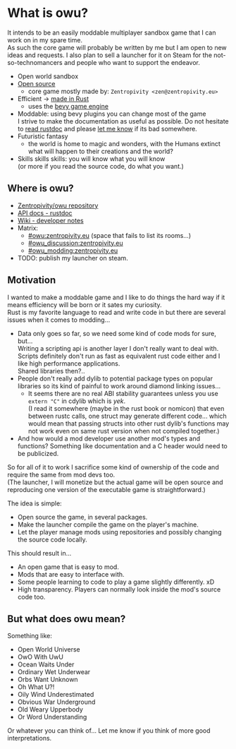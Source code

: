 # What is owu?

It intends to be an easily moddable multiplayer sandbox game that I can work on in my spare time.  
As such the core game will probably be written by me but I am open to new ideas and requests. I also plan to sell a launcher for it on Steam for the not-so-technomancers and people who want to support the endeavor.

- Open world sandbox 
- [Open source](https://github.com/Zentropivity/owu)
  - core game mostly made by: `Zentropivity <zen@zentropivity.eu>`
- Efficient -> [made in Rust](https://doc.rust-lang.org/stable/book/)
  - uses the [bevy game engine](https://bevyengine.org/)
- Moddable: using bevy plugins you can change most of the game  
  I strive to make the documentation as useful as possible. Do not hesitate to [read rustdoc](https://zentropivity.github.io/owu/api/owu/) and please [let me know](https://matrix.to/#/#owu_modding:zentropivity.eu) if its bad somewhere.
- Futuristic fantasy
  - the world is home to magic and wonders, with the Humans extinct what will happen to their creations and the world?
- Skills skills skills: you will know what you will know  
  (or more if you read the source code, do what you want.)

## Where is owu?

- [Zentropivity/owu repository](https://github.com/Zentropivity/owu)
- [API docs - rustdoc](https://zentropivity.github.io/owu/api/owu/)
- [Wiki - developer notes](https://zentropivity.github.io/owu/wiki/)
- Matrix:
  - [\#owu:zentropivity.eu](https://matrix.to/#/#owu:zentropivity.eu) (space that fails to list its rooms...)
  - [\#owu_discussion:zentropivity.eu](https://matrix.to/#/#owu_discussion:zentropivity.eu)
  - [\#owu_modding:zentropivity.eu](https://matrix.to/#/#owu_modding:zentropivity.eu)
- TODO: publish my launcher on steam.

## Motivation

I wanted to make a moddable game and I like to do things the hard way if it means efficiency will be born or it sates my curiosity.  
Rust is my favorite language to read and write code in but there are several issues when it comes to modding...

- Data only goes so far, so we need some kind of code mods for sure, but...  
  Writing a scripting api is another layer I don't really want to deal with. Scripts definitely don't run as fast as equivalent rust code either and I like high performance applications.  
  Shared libraries then?..
- People don't really add dylib to potential package types on popular libraries so its kind of painful to work around diamond linking issues...
  - It seems there are no real ABI stability guarantees unless you use `extern "C"` in cdylib which is *yek*.  
    (I read it somewhere (maybe in the rust book or nomicon) that even between rustc calls, one struct may generate different code... which would mean that passing structs into other rust dylib's functions may not work even on same rust version when not compiled together.)
- And how would a mod developer use another mod's types and functions? Something like documentation and a C header would need to be publicized.

So for all of it to work I sacrifice some kind of ownership of the code and require the same from mod devs too.  
(The launcher, I will monetize but the actual game will be open source and reproducing one version of the executable game is straightforward.)

The idea is simple:

- Open source the game, in several packages.
- Make the launcher compile the game on the player's machine.
- Let the player manage mods using repositories and possibly changing the source code locally.

This should result in...

- An open game that is easy to mod.
- Mods that are easy to interface with.
- Some people learning to code to play a game slightly differently. xD
- High transparency. Players can normally look inside the mod's source code too.

## But what does owu mean?

Something like:

- Open World Universe
- OwO With UwU
- Ocean Waits Under
- Ordinary Wet Underwear
- Orbs Want Unknown
- Oh What U?!
- Oily Wind Underestimated
- Obvious War Underground
- Old Weary Upperbody
- Or Word Understanding

Or whatever you can think of... Let me know if you think of more good interpretations.
